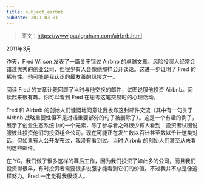 ```yaml
---
title: subject_airbnb
pubDate: 2011-03-01
---
```


> 原文：https://www.paulgraham.com/airbnb.html 

            
2011年3月

昨天，Fred Wilson 发表了一篇关于错过 Airbnb 的卓越文章。风险投资人经常会错过优秀的创业公司，但很少有人会像他那样公开谈论。这进一步证明了 Fred 的稀有性。他可能是我认识的最友善的风投之一。

阅读 Fred 的文章让我回顾了当时与他交换的邮件，试图说服他投资 Airbnb。阅读起来很有趣。你可以看到 Fred 在思考这笔交易时的心理活动。

Fred 和 Airbnb 的创始人们慷慨地同意让我发布这封邮件交流（其中有一句关于 Airbnb 战略重要性但不是对话重要部分的句子被删除了）。这是一个有趣的例子，展示了创业生态系统中的一个元素，除了参与者之外很少有人看到：投资者试图说服彼此投资他们的投资组合公司。现在可能正在发生数以百计甚至数以千计这类对话，但如果有人公开发布过，我没有看到过。当时 Airbnb 的创始人们甚至从未看到这些邮件。

在 YC，我们做了很多这样的幕后工作，因为我们投资了如此多的公司，而且我们投资得很早，有时投资者需要很多说服才能看到它们的价值。不过我并不总是像这样努力。Fred 一定觉得我很烦人。
